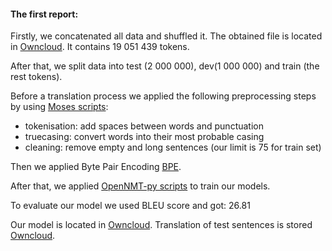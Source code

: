 #### The first report:

Firstly, we concatenated all data and shuffled it.
The obtained file is located in [Owncloud](https://owncloud.ut.ee/owncloud/index.php/s/37j7B1KRGr4bYXu).
It contains 19 051 439 tokens.

After that, we split data into test (2 000 000), dev(1 000 000) and train (the rest tokens).

Before a translation process we applied the following preprocessing steps by using [Moses scripts](http://www.statmt.org/moses/?n=Moses.Baseline):

* tokenisation: add spaces between words and punctuation
* truecasing: convert words into their most probable casing
* cleaning: remove empty and long sentences (our limit is 75 for train set)

Then we applied Byte Pair Encoding [BPE](https://github.com/rsennrich/subword-nmt).

After that, we applied [OpenNMT-py scripts](https://github.com/OpenNMT/OpenNMT-py) to train our models.

To evaluate our model we used BLEU score and got: 26.81

Our model is located in [Owncloud](https://owncloud.ut.ee/owncloud/index.php/s/VE768Fh0a058o36).
Translation of test sentences is stored [Owncloud](https://owncloud.ut.ee/owncloud/index.php/s/04fviH9C0uu4LLH).


